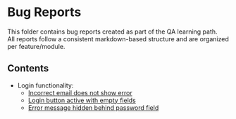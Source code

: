 # Bug Reports

This folder contains bug reports created as part of the QA learning path.  
All reports follow a consistent markdown-based structure and are organized per feature/module.

## Contents
- Login functionality:
  - [Incorrect email does not show error](bug_login_invalid_email_format.md)
  - [Login button active with empty fields](bug_login_empty_fields_active_button.md)
  - [Error message hidden behind password field](bug_login_password_error_message_hidden.md)

